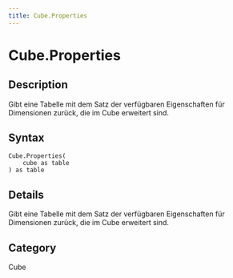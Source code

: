```yaml
---
title: Cube.Properties
---
```


# Cube.Properties


## Description

Gibt eine Tabelle mit dem Satz der verfügbaren Eigenschaften für Dimensionen zurück, die im Cube erweitert sind.


## Syntax

```powerquery
Cube.Properties(
    cube as table
) as table
```


## Details

Gibt eine Tabelle mit dem Satz der verfügbaren Eigenschaften für Dimensionen zurück, die im Cube erweitert sind.



## Category
Cube
